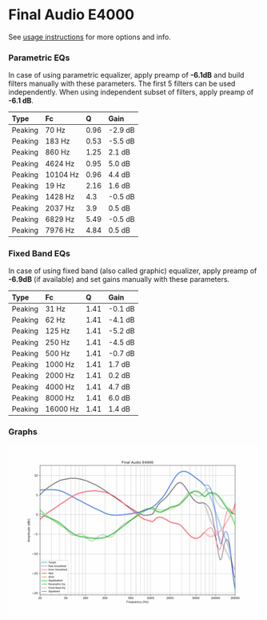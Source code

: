 # Final Audio E4000
See [usage instructions](https://github.com/jaakkopasanen/AutoEq#usage) for more options and info.

### Parametric EQs
In case of using parametric equalizer, apply preamp of **-6.1dB** and build filters manually
with these parameters. The first 5 filters can be used independently.
When using independent subset of filters, apply preamp of **-6.1 dB**.

| Type    | Fc       |    Q | Gain    |
|:--------|:---------|:-----|:--------|
| Peaking | 70 Hz    | 0.96 | -2.9 dB |
| Peaking | 183 Hz   | 0.53 | -5.5 dB |
| Peaking | 860 Hz   | 1.25 | 2.1 dB  |
| Peaking | 4624 Hz  | 0.95 | 5.0 dB  |
| Peaking | 10104 Hz | 0.96 | 4.4 dB  |
| Peaking | 19 Hz    | 2.16 | 1.6 dB  |
| Peaking | 1428 Hz  | 4.3  | -0.5 dB |
| Peaking | 2037 Hz  | 3.9  | 0.5 dB  |
| Peaking | 6829 Hz  | 5.49 | -0.5 dB |
| Peaking | 7976 Hz  | 4.84 | 0.5 dB  |

### Fixed Band EQs
In case of using fixed band (also called graphic) equalizer, apply preamp of **-6.9dB**
(if available) and set gains manually with these parameters.

| Type    | Fc       |    Q | Gain    |
|:--------|:---------|:-----|:--------|
| Peaking | 31 Hz    | 1.41 | -0.1 dB |
| Peaking | 62 Hz    | 1.41 | -4.1 dB |
| Peaking | 125 Hz   | 1.41 | -5.2 dB |
| Peaking | 250 Hz   | 1.41 | -4.5 dB |
| Peaking | 500 Hz   | 1.41 | -0.7 dB |
| Peaking | 1000 Hz  | 1.41 | 1.7 dB  |
| Peaking | 2000 Hz  | 1.41 | 0.2 dB  |
| Peaking | 4000 Hz  | 1.41 | 4.7 dB  |
| Peaking | 8000 Hz  | 1.41 | 6.0 dB  |
| Peaking | 16000 Hz | 1.41 | 1.4 dB  |

### Graphs
![](./Final%20Audio%20E4000.png)